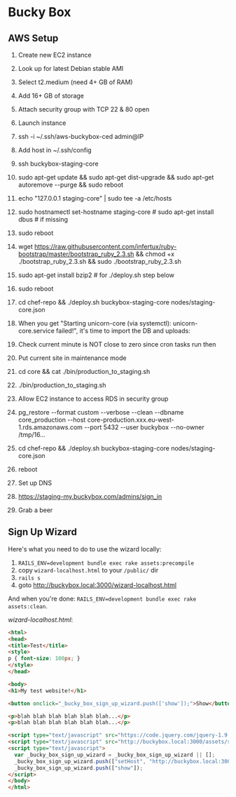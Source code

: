 # Bucky Box

## AWS Setup

1. Create new EC2 instance
1. Look up for latest Debian stable AMI
1. Select t2.medium (need 4+ GB of RAM)
1. Add 16+ GB of storage
1. Attach security group with TCP 22 & 80 open
1. Launch instance

1. ssh -i ~/.ssh/aws-buckybox-ced admin@IP
1. Add host in ~/.ssh/config
1. ssh buckybox-staging-core
1. sudo apt-get update && sudo apt-get dist-upgrade && sudo apt-get autoremove --purge && sudo reboot
1. echo "127.0.0.1      staging-core" | sudo tee -a /etc/hosts
1. sudo hostnamectl set-hostname staging-core # sudo apt-get install dbus # if missing
1. sudo reboot
1. wget https://raw.githubusercontent.com/infertux/ruby-bootstrap/master/bootstrap_ruby_2.3.sh && chmod +x ./bootstrap_ruby_2.3.sh && sudo ./bootstrap_ruby_2.3.sh
1. sudo apt-get install bzip2 # for ./deploy.sh step below
1. sudo reboot

1. cd chef-repo && ./deploy.sh buckybox-staging-core nodes/staging-core.json
1. When you get "Starting unicorn-core (via systemctl): unicorn-core.service failed!", it's time to import the DB and uploads:
1. Check current minute is NOT close to zero since cron tasks run then
1. Put current site in maintenance mode
1. cd core && cat ./bin/production_to_staging.sh
1. ./bin/production_to_staging.sh
1. Allow EC2 instance to access RDS in security group
1. pg_restore --format custom --verbose --clean --dbname core_production --host core-production.xxx.eu-west-1.rds.amazonaws.com --port 5432 --user buckybox --no-owner /tmp/16...
1. cd chef-repo && ./deploy.sh buckybox-staging-core nodes/staging-core.json
1. reboot

1. Set up DNS
1. https://staging-my.buckybox.com/admins/sign_in
1. Grab a beer

## Sign Up Wizard

Here's what you need to do to use the wizard locally:

1. `RAILS_ENV=development bundle exec rake assets:precompile`
1. copy `wizard-localhost.html` to your `/public/` dir
1. `rails s`
1. goto http://buckybox.local:3000/wizard-localhost.html

And when you're done: `RAILS_ENV=development bundle exec rake assets:clean`.

_wizard-localhost.html_:

```html
<html>
<head>
<title>Test</title>
<style>
p { font-size: 100px; }
</style>
</head>

<body>
<h1>My test website!</h1>

<button onclick="_bucky_box_sign_up_wizard.push(['show']);">Show</button>

<p>blah blah blah blah blah blah...</p>
<p>blah blah blah blah blah blah...</p>

<script type="text/javascript" src="https://code.jquery.com/jquery-1.9.1.js"></script>
<script type="text/javascript" src="http://buckybox.local:3000/assets/sign_up_wizard.js" async="true"></script>
<script type="text/javascript">
  var _bucky_box_sign_up_wizard = _bucky_box_sign_up_wizard || [];
  _bucky_box_sign_up_wizard.push(["setHost", "http://buckybox.local:3000"]);
  _bucky_box_sign_up_wizard.push(["show"]);
</script>
</body>
</html>
```
